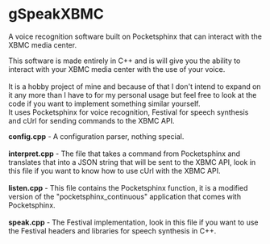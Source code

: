 gSpeakXBMC
==========

A voice recognition software built on Pocketsphinx that can interact with the XBMC media center.<br />

This software is made entirely in C++ and is will give you the ability to interact with your XBMC media center with the use of your voice.<br /><br />
It is a hobby project of mine and because of that I don't intend to expand on it any more than I have to for my personal usage but feel free to look at the code if you want to implement something similar yourself.<br />
It uses Pocketsphinx for voice recognition, Festival for speech synthesis and cUrl for sending commands to the XBMC API.

<b>config.cpp</b> - A configuration parser, nothing special.<br /><br />
<b>interpret.cpp</b> - The file that takes a command from Pocketsphinx and translates that into a JSON string that will be sent to the XBMC API, look in this file if you want to know how to use cUrl with the XBMC API.<br /><br />
<b>listen.cpp</b> - This file contains the Pocketsphinx function, it is a modified version of the "pocketsphinx_continuous" application that comes with Pocketsphinx.<br /><br />
<b>speak.cpp</b> - The Festival implementation, look in this file if you want to use the Festival headers and libraries for speech synthesis in C++.<br /><br />